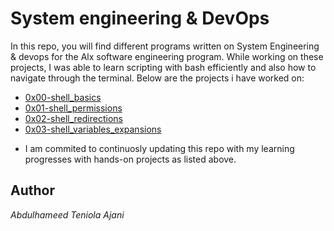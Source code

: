# System engineering & DevOps

In this repo, you will find different programs written on System Engineering & devops for the Alx software engineering program. While working on these projects, I was able to learn scripting with bash efficiently and also how to navigate through the terminal. Below are the projects i have worked on:

* [0x00-shell_basics](0x00-shell_basics)
* [0x01-shell_permissions](0x01-shell_permissions)
* [0x02-shell_redirections](0x02-shell_redirections)
* [0x03-shell_variables_expansions](0x03-shell_variables_expansions)

- I am commited to continuosly updating this repo with my learning progresses with hands-on projects as listed above.

## Author 
*Abdulhameed Teniola Ajani*
